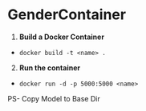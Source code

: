 # GenderContainer
1) **Build a Docker Container**
*  `docker build -t <name> .`

2) **Run the container**
*  `docker run -d -p 5000:5000 <name>`

PS- Copy Model to Base Dir

